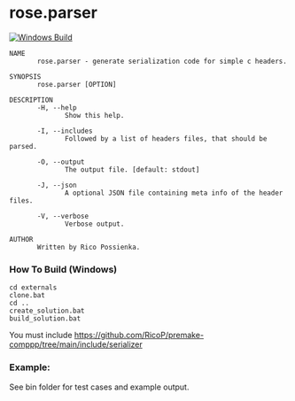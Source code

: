 # rose.parser
[![Windows Build](https://github.com/RicoP/rose.parser/actions/workflows/windows.yml/badge.svg)](https://github.com/RicoP/rose.parser/actions/workflows/windows.yml)

```
NAME
       rose.parser - generate serialization code for simple c headers.

SYNOPSIS
       rose.parser [OPTION]

DESCRIPTION
       -H, --help
              Show this help.

       -I, --includes
              Followed by a list of headers files, that should be parsed.

       -O, --output
              The output file. [default: stdout]

       -J, --json
              A optional JSON file containing meta info of the header files.
              
       -V, --verbose
              Verbose output.

AUTHOR
       Written by Rico Possienka.
```

### How To Build (Windows)
```
cd externals
clone.bat
cd ..
create_solution.bat
build_solution.bat
```

You must include https://github.com/RicoP/premake-comppp/tree/main/include/serializer 

### Example:

See bin folder for test cases and example output.

